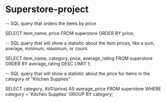 # Superstore-project

-- SQL query that orders the items by price

SELECT item_name, price
FROM superstore
ORDER BY price;

-- SQL query that will show a statistic about the item prices, like a sum, average, minimum, maximum, or count.


SELECT item_name, category, price, average_rating
FROM superstore
ORDER BY average_rating DESC LIMIT 1;


-- SQL query that will show a statistic about the price for items in the category of "Kitchen Supplies"


SELECT category, AVG(price) AS average_price
FROM superstore
WHERE category = 'Kitchen Supplies'
GROUP BY category;

